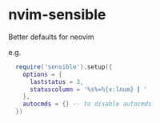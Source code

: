 # nvim-sensible

Better defaults for neovim

e.g.

```lua
  require('sensible').setup({
    options = {
      laststatus = 3,
      statuscolumn = '%s%=%{v:lnum} 🭰'
    },
    autocmds = {} -- to disable autocmds
  })
```
